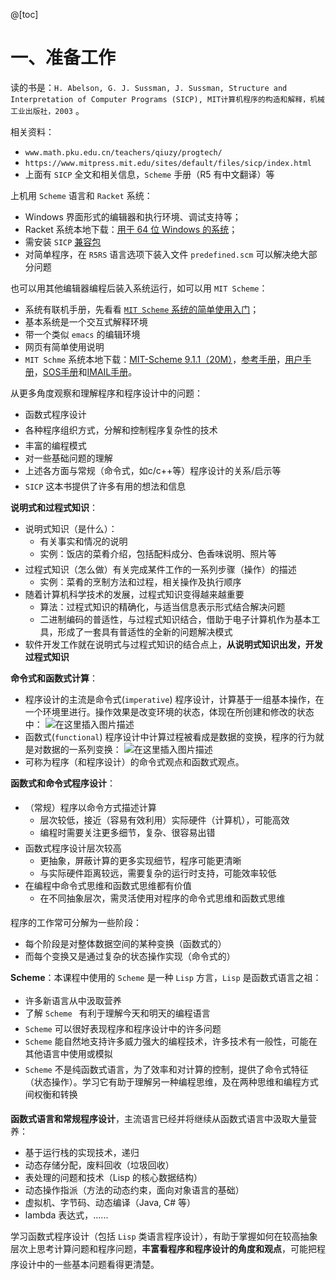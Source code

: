 @[toc]

# 一、准备工作
读的书是：`H. Abelson, G. J. Sussman, J. Sussman, Structure and Interpretation of Computer Programs (SICP), MIT计算机程序的构造和解释，机械工业出版社，2003` 。

 相关资料：
- `www.math.pku.edu.cn/teachers/qiuzy/progtech/`
- `https://www.mitpress.mit.edu/sites/default/files/sicp/index.html`
- 上面有 `SICP` 全文和相关信息，`Scheme` 手册（R5 有中文翻译）等 

上机用 `Scheme` 语言和 `Racket` 系统：
- Windows 界面形式的编辑器和执行环境、调试支持等；
- Racket 系统本地下载：[用于 64 位 Windows 的系统](http://www.math.pku.edu.cn/teachers/qiuzy/progtech/systems/racket-5.93-x86_64-win32.exe)；
- 需安装 `SICP` [兼容包](http://www.neilvandyke.org/racket-sicp/)
- 对简单程序，在 `R5RS` 语言选项下装入文件 `predefined.scm` 可以解决绝大部分问题

也可以用其他编辑器编程后装入系统运行，如可以用 `MIT Scheme`：
- 系统有联机手册，先看看 [`MIT Scheme` 系统的简单使用入门](http://www.math.pku.edu.cn/teachers/qiuzy/progtech/scheme/mit_scheme.htm)；
- 基本系统是一个交互式解释环境
- 带一个类似 `emacs` 的编辑环境
- 网页有简单使用说明
- `MIT Schme` 系统本地下载：[MIT-Scheme 9.1.1（20M）](http://www.math.pku.edu.cn/teachers/qiuzy/progtech/systems/mit-scheme-9.1.1-i386-win32.exe)，[参考手册](http://www.math.pku.edu.cn/teachers/qiuzy/progtech/systems/mit-scheme-ref.pdf)，[用户手册](http://www.math.pku.edu.cn/teachers/qiuzy/progtech/systems/mit-scheme-user.pdf)，[SOS手册](http://www.math.pku.edu.cn/teachers/qiuzy/progtech/systems/mit-scheme-sos.pdf)和[IMAIL手册](http://www.math.pku.edu.cn/teachers/qiuzy/progtech/systems/mit-scheme-imail.pdf)。

从更多角度观察和理解程序和程序设计中的问题：
- 函数式程序设计
- 各种程序组织方式，分解和控制程序复杂性的技术
- 丰富的编程模式
- 对一些基础问题的理解
- 上述各方面与常规（命令式，如c/c++等）程序设计的关系/启示等
- `SICP` 这本书提供了许多有用的想法和信息


**说明式和过程式知识**：
- 说明式知识（是什么）：
	- 有关事实和情况的说明
	- 实例：饭店的菜肴介绍，包括配料成分、色香味说明、照片等
- 过程式知识（怎么做）有关完成某件工作的一系列步骤（操作）的描述
	- 实例：菜肴的烹制方法和过程，相关操作及执行顺序
- 随着计算机科学技术的发展，过程式知识变得越来越重要
	- 算法：过程式知识的精确化，与适当信息表示形式结合解决问题
	- 二进制编码的普适性，与过程式知识结合，借助于电子计算机作为基本工具，形成了一套具有普适性的全新的问题解决模式
- 软件开发工作就在说明式与过程式知识的结合点上，**从说明式知识出发，开发过程式知识**


**命令式和函数式计算**：
- 程序设计的主流是命令式(`imperative`) 程序设计，计算基于一组基本操作，在一个环境里进行。操作效果是改变环境的状态，体现在所创建和修改的状态中：
![在这里插入图片描述](https://img-blog.csdnimg.cn/20200624204615109.png)
- 函数式(`functional`) 程序设计中计算过程被看成是数据的变换，程序的行为就是对数据的一系列变换：
![在这里插入图片描述](https://img-blog.csdnimg.cn/20200624204629798.png)
- 可称为程序（和程序设计）的命令式观点和函数式观点。


**函数式和命令式程序设计**：

- （常规）程序以命令方式描述计算
	- 层次较低，接近（容易有效利用）实际硬件（计算机），可能高效
	- 编程时需要关注更多细节，复杂、很容易出错
- 函数式程序设计层次较高
	- 更抽象，屏蔽计算的更多实现细节，程序可能更清晰
	- 与实际硬件距离较远，需要复杂的运行时支持，可能效率较低
- 在编程中命令式思维和函数式思维都有价值 
	- 在不同抽象层次，需灵活使用对程序的命令式思维和函数式思维

程序的工作常可分解为一些阶段：
- 每个阶段是对整体数据空间的某种变换（函数式的）
- 而每个变换又是通过复杂的状态操作实现（命令式的）


**Scheme**：本课程中使用的 `Scheme` 是一种 `Lisp` 方言，`Lisp` 是函数式语言之祖：
- 许多新语言从中汲取营养
- 了解 `Scheme ` 有利于理解今天和明天的编程语言
- `Scheme` 可以很好表现程序和程序设计中的许多问题
- `Scheme` 能自然地支持许多威力强大的编程技术，许多技术有一般性，可能在其他语言中使用或模拟
- `Scheme` 不是纯函数式语言，为了效率和对计算的控制，提供了命令式特征（状态操作）。学习它有助于理解另一种编程思维，及在两种思维和编程方式间权衡和转换



**函数式语言和常规程序设计**，主流语言已经并将继续从函数式语言中汲取大量营养：
- 基于运行栈的实现技术，递归
- 动态存储分配，废料回收（垃圾回收）
- 表处理的问题和技术（Lisp 的核心数据结构）
- 动态操作指派（方法的动态约束，面向对象语言的基础）
- 虚拟机、字节码、动态编译（Java, C# 等）
- lambda 表达式，......

学习函数式程序设计（包括 `Lisp` 类语言程序设计），有助于掌握如何在较高抽象层次上思考计算问题和程序问题，**丰富看程序和程序设计的角度和观点**，可能把程序设计中的一些基本问题看得更清楚。

 


